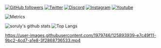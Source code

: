 [![GitHub followers](https://img.shields.io/github/followers/soruly?style=social)](https://github.com/soruly)
[![Twitter](https://img.shields.io/twitter/follow/soruly?style=social)](https://twitter.com/soruly)
[![Discord](https://img.shields.io/discord/437578425767559188.svg?style=social)](https://discord.gg/K9jn6Kj)
[![Instagram](https://img.shields.io/badge/instagram-soruly-orange?style=social)](https://www.instagram.com/soruly/)
[![Youtube](https://img.shields.io/badge/youtube-soruly-red?style=social)](https://www.youtube.com/user/soruly)

![Metrics](https://metrics.lecoq.io/soruly?template=classic&isocalendar=1&isocalendar.duration=full-year)

![soruly's github stats](https://github-readme-stats.vercel.app/api?username=soruly&show_icons=true&include_all_commits=true&count_private=true&line_height=28) ![Top Langs](https://github-readme-stats.vercel.app/api/top-langs/?username=soruly&layout=compact&langs_count=12)

https://user-images.githubusercontent.com/1979746/125893939-e7c49f11-9bc2-4cd7-a1e8-3f2868736533.mp4
